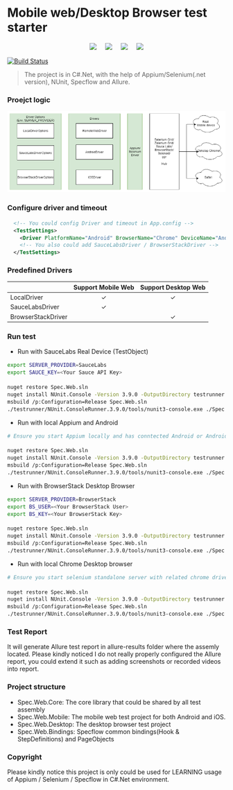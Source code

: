 ﻿# Mobile web/Desktop Browser test starter

<p align="center">
  <img height="120px" src="https://pbs.twimg.com/profile_images/704462412880093184/IkgItC1R_400x400.jpg" />&nbsp;&nbsp;&nbsp;&nbsp;
  <img height="120px" src="https://d1qb2nb5cznatu.cloudfront.net/startups/i/363533-5515f774a5428408331f0358102d9f43-medium_jpg.jpg?buster=1408423281" />&nbsp;&nbsp;&nbsp;&nbsp;
  <img height="120px" src="https://jfiaffe.files.wordpress.com/2015/07/specflow-logo.png" />&nbsp;&nbsp;&nbsp;&nbsp;
  <img height="120px" src="https://avatars2.githubusercontent.com/u/5879127?s=280&v=4" />
</p>

[![Build Status](https://travis-ci.org/xuanzhaopeng/appium-dotnet-specflow-mweb-example.svg?branch=master)](https://travis-ci.org/xuanzhaopeng/appium-dotnet-specflow-mweb-example)

> The project is in C#.Net, with the help of Appium/Selenium(.net version), NUnit, Specflow and Allure.  

### Proejct logic
![Project logic](structure.png?raw=true "Project logic")

### Configure driver and timeout
```xml
  <!-- You could config Driver and timeout in App.config -->
  <TestSettings>
    <Driver PlatformName="Android" BrowserName="Chrome" DeviceName="Android Emulator" ServerUrl="http://localhost:4723/wd/hub"></Driver>
	<!-- You also could add SauceLabsDriver / BrowserStackDriver -->
  </TestSettings>
```
### Predefined Drivers
|                    | Support Mobile Web | Support Desktop Web |
|--------------------|:------------------:|:-------------------:|
| LocalDriver        |          ✓         |          ✓          |
| SauceLabsDriver    |          ✓         |                     |
| BrowserStackDriver |                    |          ✓          |

### Run test
* Run with SauceLabs Real Device (TestObject)
```bash
export SERVER_PROVIDER=SauceLabs
export SAUCE_KEY=<Your Sauce API Key>

nuget restore Spec.Web.sln
nuget install NUnit.Console -Version 3.9.0 -OutputDirectory testrunner
msbuild /p:Configuration=Release Spec.Web.sln
./testrunner/NUnit.ConsoleRunner.3.9.0/tools/nunit3-console.exe ./Spec.Web.Mobile/bin/Release/Spec.Web.Mobile.dll
```

* Run with local Appium and Android
```bash
# Ensure you start Appium locally and has conntected Android or Android emulator

nuget restore Spec.Web.sln
nuget install NUnit.Console -Version 3.9.0 -OutputDirectory testrunner
msbuild /p:Configuration=Release Spec.Web.sln
./testrunner/NUnit.ConsoleRunner.3.9.0/tools/nunit3-console.exe ./Spec.Web.Mobile/bin/Release/Spec.Web.Mobile.dll
```

* Run with BrowserStack Desktop Browser
```bash
export SERVER_PROVIDER=BrowserStack
export BS_USER=<Your BrowserStack User>
export BS_KEY=<Your BrowserStack Key>

nuget restore Spec.Web.sln
nuget install NUnit.Console -Version 3.9.0 -OutputDirectory testrunner
msbuild /p:Configuration=Release Spec.Web.sln
./testrunner/NUnit.ConsoleRunner.3.9.0/tools/nunit3-console.exe ./Spec.Web.Desktop/bin/Release/Spec.Web.Desktop.dll
```

* Run with local Chrome Desktop browser
```bash
# Ensure you start selenium standalone server with related chrome driver

nuget restore Spec.Web.sln
nuget install NUnit.Console -Version 3.9.0 -OutputDirectory testrunner
msbuild /p:Configuration=Release Spec.Web.sln
./testrunner/NUnit.ConsoleRunner.3.9.0/tools/nunit3-console.exe ./Spec.Web.Desktop/bin/Release/Spec.Web.Desktop.dll
```

### Test Report
It will generate Allure test report in allure-results folder where the assemly located. Please kindly noticed I do not really properly configured the Allure report, you could extend it such as adding screenshots or recorded videos into report.

### Project structure
* Spec.Web.Core: The core library that could be shared by all test assembly
* Spec.Web.Mobile: The mobile web test project for both Android and iOS.
* Spec.Web.Desktop: The desktop browser test project
* Spec.Web.Bindings: Specflow common bindings(Hook & StepDefinitions) and PageObjects

### Copyright
Please kindly notice this project is only could be used for LEARNING usage of Appium / Selenium / Specflow in C#.Net environment.
